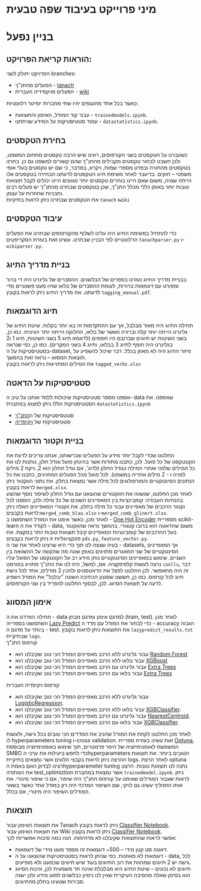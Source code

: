 # מיני פרוייקט בעיבוד שפה טבעית
# בניין נפעל

## הוראות קריאת הפרויקט:

הפרויקט יחולק לשני branches:
- הפעלים מהתנ"ך - [tanach](https://github.com/omermizrahi1/NLP_proj/tree/tanach)
- הפעלים מויקפידיה העברית - [wiki](https://github.com/omermizrahi1/NLP_proj/tree/wiki)

כאשר בכל אחד מהענפים יהיו שתי מחברות יופיטר רלוונטיות:
- עבור קוד המודל, האימון והתוצאות - ```trainedmodels.ipynb```.  
- עמוד סטטיסטיקות על המידע שניתחנו - ```datastatistics.ipynb```.

## בחירת הטקסטים

כשעברנו על הטקסטים בשני הקורפוסים, ראינו שיש הרבה טקסטים מתחום המשפט, ולכן חשבנו לבחור טקסטים מקבילים מהתנ"ך שהם קשורים למשפט גם כן. בחרנו בטקסטים מהתורה ובפרט מספרי שמות, ויקרא, במדבר, כי שם יש טקסטים בעלי אופי משפטי – חוקים. 
בדיעבד לאחר משימת תיוג הטקסטים לדעתנו הבחירה בטקסטים אלו הייתה שגויה, משום שאם היינו בוחרים טקסטים יותר מגוונים היינו יכולים לקבל תוצאות טובות יותר באופן כללי מכלל התנ"ך, שכן בטקסטים שבחרנו מהתנ"ך יש פעלים רבים ותבניות שחוזרות על עצמן. 
<br>
את הטקסטים שבחרנו ניתן לראות בתיקיות ```tanach``` ו```wiki```

## עיבוד הטקסטים
כדי להתחיל במשימת התיוג היה עלינו לשלוף מהקורפוסים שבחרנו את הפעלים הרלוונטיים לפי הבניין שבחרנו.
עשינו זאת בעזרת הסקריפטים ```tanachparser.py``` ו- ```wikiparser.py```. 

## בניית מדריך התיוג

בבניית מדריך התיוג נעזרנו בספרים של הבלשנים. ההסברים של גלינרט היה די ברור ומפורט עם דוגמאות ברורות, לעומת ההסברים של בלאו שהיו מעט פשטניים מדי לדעתנו. את מדריך התיוג ניתן לראות בקובץ ```tagging_manual.pdf```.

## תיוג הדוגמאות
תחילה התיוג היה מאוד מבלבל, אך עם ההתקדמות זה בא יותר בקלות. שיטת התיוג של גלינרט הייתה יותר קלה וברורה מאשר של בלאו, החלוקה הייתה יותר הגיונית. כמו כן, בשני השיטות יש תיוגים שברובם היו חופפים (לדוגמא תיוג 5 בשני השיטות, תיוג 1 ו2 בגלינרט היה חופף לתיוג 3 בבלאו, ותיוג 4 בשני המקרים). כמו כן, כפי שנראה בסטטיסטיקות על ה-dataset, פיזור התיוג היה לא מאוזן בכלל. דבר שיכול להשפיע על תוצאות המסווג – נראה זאת בהמשך.
<br>
את המילים המתוייגות ניתן לראות בקובץ ```tagged_verbs.xlsx```


## סטטיסטיקות על הדאטה

אספנו מספר סטטיסטיקות שיכולות ללמד אותנו על טיב ה- data שאספנו. את הסטטיסטיקות הללו ניתן למצוא במחברת ```datastatistics.ipynb```
 - סטטסיסטיקות של ה[התנ"ך](https://github.com/omermizrahi1/NLP_proj/blob/main/notebooks/tanach/datastatistics.ipynb) 
 - סטטיסטיקות של [ויקיפדיה](https://github.com/omermizrahi1/NLP_proj/blob/main/notebooks/wiki/datastatistics.ipynb) 

## בניית וקטור הדוגמאות

החלטנו שכדי לקבל יותר מידע על הפעלים שברשותנו, אנחנו צריכים לדעת את הקונטקסט של כל פועל. לכן, כתבנו מתודות אשר בהינתן פועל  וגודל חלון, נותנות לנו את כל המילים שלפני ואחרי המילה כגודל החלון (לדוג', אם גודל החלון הוא 2, ניקח 2 מילים לפניה ו - 2 מילים אחריה במשפט).
לכל פועל מכל הפעלים המתויגים, כתבנו את כל הנתונים הסינטקטיים והמורפולוגים לכל מילה אשר נמצאת בחלון. את נתוני הווקטור ניתן לראות בקובץ ```merged.xlsx```.
 <br>
לאחר מכן החלטנו, שנשווה את הווקטורים שהוצאנו עם גודל החלון לשיפור נוסף שהוצע בהנחיות העבודה: קומבינציות בין המאפיינים השונים של כל מילה ולכן, הוספנו לכל וקטור הרכבים של מאפיינים עבור כל מילה בחלון. 
את ווקטורי המאפיינים האלה ניתן לראות בקבצים:```merged_comb_blau.xlsx``` ו-```merged_comb_glinert.xlsx```. 
<br>
לאחר מכן, כאשר אימנו את המודל השתמשנו ב - [One Hot Encoder](https://scikit-learn.org/stable/modules/generated/sklearn.preprocessing.OneHotEncoder.html) מספריית scikit-learn לקודד את ה - data, משום שהדאטה הוא ברובו קטגורי.
בהמשך נראה שהווקטור בעל ההרכבים של קומבינציות המאפיינים קיבל תוצאות טובות יותר במקצת.
את פונקציונליות זו ניתן לראות בקבצים ```pds.py```, ```feature_vector.py```.
<br>
בעיה שצצה לנו תוך כדי היא שרצינו לאחד את שני ה - datasets, אך המאפיינים הסינטקטיים של שני המאגרים מתויגים באופן שונה מה שהקשה על ההשוואה בין השניים. 
שימוש במאפיינים הסינטקטיים נותן מידע רב על הקונטקסט של הפועל עליו נרצה לעשות קלסיפקציה. אם, למשל, היה לנו את התנ"ך מתוייג בפורמט ```conllu```, דבר זה היה מתאפשר. לכן החלטנו לפצל את הדאטסטים ולהכין 2 מודלים, אחד לכל גישת תיוג לכל קורפוס. 
כמו כן, חששנו שסגנון הכתיבה השונה "יבלבל" את המודל וישפיע לרעה על תוצאות הסיווג. לכן, לבסוף החלטנו להפריד בין שני הקורפוסים.

## אימון המסווג

תחילה הפרדנו את ה - data למדגם אימון ומדגם מבחן (train, test). לאחר מכן השתמשנו בספרייה [Lazy Predict](https://lazypredict.readthedocs.io/en/latest/usage.html#classification) כדי לבחור את המודל עם מדד ה - accuracy הגבוה ביותר על מדגם ה - test. את התוצאות ניתן לראות בקובץ ```lazypredict_results.txt``` שבתיקיית ```logs```.
<br>
קורפוס התנ"ך
- עבור גלינרט ללא הרכב מאפיינים המודל הכי טוב שקיבלנו הוא [Random Forest](https://scikit-learn.org/stable/modules/generated/sklearn.ensemble.RandomForestClassifier.html)
- עבור בלאו ללא הרכב מאפיינים המודל הכי טוב שקיבלנו הוא [XGBoost](https://xgboost.readthedocs.io/en/stable/python/python_api.html)
- עבור גלינרט עם הרכב מאפיינים המודל הכי טוב שקיבלנו הוא [Extra Trees](https://scikit-learn.org/stable/modules/generated/sklearn.ensemble.ExtraTreesClassifier.html)
- עבור בלאו עם הרכב מאפיינים המודל הכי טוב שקיבלנו הוא [Extra Trees](https://scikit-learn.org/stable/modules/generated/sklearn.ensemble.ExtraTreesClassifier.html)

קורפוס ויקיפדיה העברית
- עבור גלינרט ללא הרכב מאפיינים המודל הכי טוב שקיבלנו הוא [LogisticRegression](https://scikit-learn.org/stable/modules/generated/sklearn.linear_model.LogisticRegression.html).
- עבור בלאו ללא הרכב מאפיינים המודל הכי טוב שקיבלנו הוא [XGBClassifier](https://xgboost.readthedocs.io/en/stable/python/python_api.html).
- עבור גלינרט עם הרכב מאפיינים המודל הכי טוב שקיבלנו הוא [NearestCentroid](https://scikit-learn.org/stable/modules/generated/sklearn.neighbors.NearestCentroid.html).
- עבור בלאו עם הרכב מאפיינים המודל הכי טוב שקיבלנו הוא [XGBClassifier](https://xgboost.readthedocs.io/en/stable/python/python_api.html).

לאחר מכן החלטנו לקחת את המודל שהניב את המדדים הכי טובים בכל גישה, ולעשות לו hyperparameters tuning ו-cross validation. זאת עשינו בעזרת ספריית [Optuna](https://optuna.org/), המשמשת לאופטימיזציה של היפר פרמטרים, תוך שימוש באופטימיזציה מבוססת SMBO כדי לחפש ביעילות את ערכי הhyperparameters הטובים ביותר. את תוצאות ההרצה ניתן לראות בקבצי הלוגים אשר נמצאים בתיקיית logs.
לאחר הרצת optuna רצינו לבדוק האם באמת הhyperparameter tuning  נתנה לנו תוצאות טובות. הרצנו את המתודה test_optimiztion אשר נמצאת במחברת ```trainedmodel.ipynb```. ניתן לראות שעבור המודלים שאימנו על קורפוס התנ"ך היה שיפור, אם כי שיפור מינורי. את אותו התהליך עשינו גם לויקי, שם השיפור המרכזי היה רק במודל אחד כאשר בשאר המודלים השיפור היה מינורי, אם בכלל.


## תוצאות

את תוצאות האימון עבור Tanach ניתן לראות בקובץ [Classifier Notebook](https://github.com/omermizrahi1/NLP_proj/blob/tanach/Jupyter%20Notebooks/trainedmodels.ipynb).</br>
את תוצאות האימון עבור Wiki ניתן לראות בקובץ [Classifier Notebook](https://github.com/omermizrahi1/NLP_proj/blob/wiki/Jupyter%20Notebooks/trainedmodels.ipynb).</br>
אפשר לראות שהתוצאות שקיבלנו לא מדהימות. הנה כמה סיבות אפשריות לכך:
- דאטה סט קטן מידי – 500~ דוגמאות זה מספר מעט מידי של דוגמאות.
- דוגמאות לא מאוזנות. כפי שניתן לראות בסטטיסטיקות שהוצאנו על ה - data, לכל גישה יש 2 תיוגים שמהוות את רוב התיוגים בעוד שיש תיוגים שכמעט ולא מופיעים.
- תיוגים לא נכונים – שיטת התיוג היא מבלבלת ואינה חד משמעית לכן, איכות הסיווג הוא בסימן שאלה מהסיבה העיקרית שאין לנו ניסיון כבלשנים לסווג מידע ולכן ישנה סבירות שטעינו בחלק מהתיוגים.

